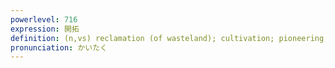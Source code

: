 ```yaml
---
powerlevel: 716
expression: 開拓
definition: (n,vs) reclamation (of wasteland); cultivation; pioneering; pathfinding; trail-blazing; (P)
pronunciation: かいたく
---
```


